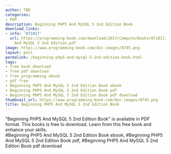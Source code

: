 ```yaml
---
author: TBD
categories:
- PHP
description: Beginning PHP5 And MySQL 5 2nd Edition Book
download_links:
- info: '071017'
  url: https://programming-book.com/download/2017/ComputerBooks/071017/Beginning PHP5
    And MySQL 5 2nd Edition.pdf
image: https://www.programming-book.com/doc-images/8745.png
layout: post
permalink: /beginning-php5-and-mysql-5-2nd-edition-book.html
tags:
- free book download
- free pdf download
- free programming ebook
- pdf free
- Beginning PHP5 And MySQL 5 2nd Edition Book ebook
- Beginning PHP5 And MySQL 5 2nd Edition Book pdf
- Beginning PHP5 And MySQL 5 2nd Edition Book pdf download
thumbnail_url: https://www.programming-book.com/doc-images/8745.png
title: Beginning PHP5 And MySQL 5 2nd Edition Book
---
```


 
<div class="item-desc text-justify">
  "Beginning PHP5 And MySQL 5 2nd Edition Book" is available in PDF format. This books is free to download. Learn from this free book and enhance your skills.
  <br>
  #Beginning PHP5 And MySQL 5 2nd Edition Book ebook, #Beginning PHP5 And MySQL 5 2nd Edition Book pdf, #Beginning PHP5 And MySQL 5 2nd Edition Book pdf download
</div>